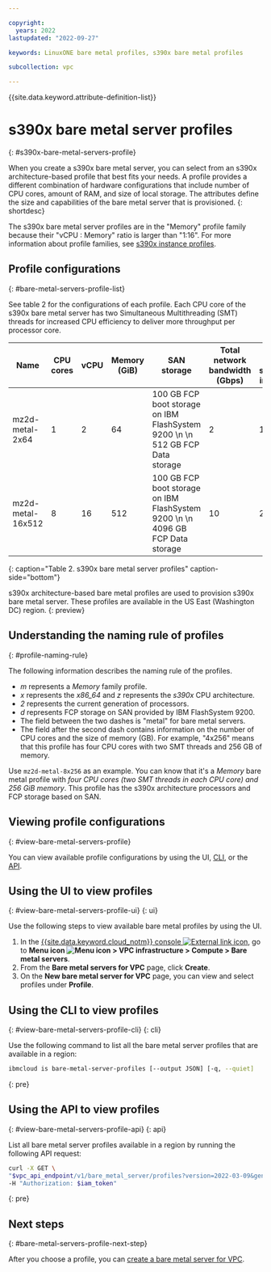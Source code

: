 ```yaml
---

copyright:
  years: 2022
lastupdated: "2022-09-27"

keywords: LinuxONE bare metal profiles, s390x bare metal profiles

subcollection: vpc

---
```


{{site.data.keyword.attribute-definition-list}}

# s390x bare metal server profiles
{: #s390x-bare-metal-servers-profile}

When you create a s390x bare metal server, you can select from an s390x architecture-based profile that best fits your needs. A profile provides a different combination of hardware configurations that include number of CPU cores, amount of RAM, and size of local storage. The attributes define the size and capabilities of the bare metal server that is provisioned.
{: shortdesc}

The s390x bare metal server profiles are in the "Memory" profile family because their "vCPU : Memory" ratio is larger than "1:16". For more information about profile families, see [s390x instance profiles](/docs/vpc?topic=vpc-vs-profiles).

## Profile configurations
{: #bare-metal-servers-profile-list}

See table 2 for the configurations of each profile. Each CPU core of the s390x bare metal server has two Simultaneous Multithreading (SMT) threads for increased CPU efficiency to deliver more throughput per processor core.

| Name | CPU cores | vCPU |Memory (GiB) | SAN storage | Total network bandwidth (Gbps) | Number of supported interfaces |
|---------|---------|---------|---------|---------|---------|------|
| mz2d-metal-2x64 | 1 | 2 | 64 | 100 GB FCP boot storage on IBM FlashSystem 9200  \n  \n 512 GB FCP Data storage | 2 | 1 |
| mz2d-metal-16x512 | 8 | 16 | 512 | 100 GB FCP boot storage on IBM FlashSystem 9200  \n  \n 4096 GB FCP Data storage | 10 | 2 |
{: caption="Table 2. s390x bare metal server profiles" caption-side="bottom"}

s390x architecture-based bare metal profiles are used to provision s390x bare metal server. These profiles are available in the US East (Washington DC) region.
{: preview}

## Understanding the naming rule of profiles
{: #profile-naming-rule}

The following information describes the naming rule of the profiles.

* *m* represents a *Memory* family profile.
* *x* represents the *x86_64* and *z* represents the *s390x* CPU architecture.
* *2* represents the current generation of processors.
* *d* represents FCP storage on SAN provided by IBM FlashSystem 9200.
* The field between the two dashes is "metal" for bare metal servers.
* The field after the second dash contains information on the number of CPU cores and the size of memory (GB). For example, "4x256" means that this profile has four CPU cores with two SMT threads and 256 GB of memory.

Use `mz2d-metal-8x256` as an example. You can know that it's a *Memory* bare metal profile with *four CPU cores (two SMT threads in each CPU core) and 256 GiB memory*. This profile has the s390x architecture processors and FCP storage based on SAN.

## Viewing profile configurations
{: #view-bare-metal-servers-profile}

You can view available profile configurations by using the UI, [CLI](#view-bare-metal-servers-profile-cli), or the [API](#view-bare-metal-servers-profile-api).

## Using the UI to view profiles
{: #view-bare-metal-servers-profile-ui}
{: ui}

Use the following steps to view available bare metal profiles by using the UI.

1. In the [{{site.data.keyword.cloud_notm}} console ![External link icon](../icons/launch-glyph.svg "External link icon")](https://{DomainName}), go to **Menu icon ![Menu icon](../icons/icon_hamburger.svg) > VPC infrastructure > Compute > Bare metal servers**.
2. From the **Bare metal servers for VPC** page, click **Create**.
3. On the **New bare metal server for VPC** page, you can view and select profiles under **Profile**.

## Using the CLI to view profiles
{: #view-bare-metal-servers-profile-cli}
{: cli}

Use the following command to list all the bare metal server profiles that are available in a region:

```sh
ibmcloud is bare-metal-server-profiles [--output JSON] [-q, --quiet]
```
{: pre}

## Using the API to view profiles
{: #view-bare-metal-servers-profile-api}
{: api}

List all bare metal server profiles available in a region by running the following API request:

```sh
curl -X GET \
"$vpc_api_endpoint/v1/bare_metal_server/profiles?version=2022-03-09&generation=2" \
-H "Authorization: $iam_token"
```
{: pre}

## Next steps
{: #bare-metal-servers-profile-next-step}

After you choose a profile, you can [create a bare metal server for VPC](/docs/vpc?topic=vpc-creating-bare-metal-servers).
